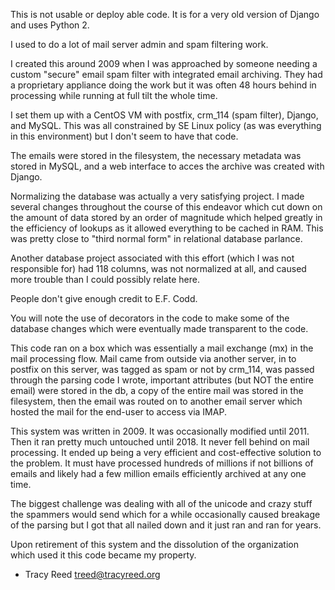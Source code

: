 This is not usable or deploy able code. It is for a very old version of Django
and uses Python 2.

I used to do a lot of mail server admin and spam filtering work.

I created this around 2009 when I was approached by someone needing a custom
"secure" email spam filter with integrated email archiving. They had a
proprietary appliance doing the work but it was often 48 hours behind in
processing while running at full tilt the whole time.

I set them up with a CentOS VM with postfix, crm_114 (spam filter), Django, and
MySQL. This was all constrained by SE Linux policy (as was everything in this
environment) but I don't seem to have that code.

The emails were stored in the filesystem, the necessary metadata was stored in
MySQL, and a web interface to acces the archive was created with Django.

Normalizing the database was actually a very satisfying project. I made several
changes throughout the course of this endeavor which cut down on the amount of
data stored by an order of magnitude which helped greatly in the efficiency of
lookups as it allowed everything to be cached in RAM. This was pretty close to
"third normal form" in relational database parlance.

Another database project associated with this effort (which I was not
responsible for) had 118 columns, was not normalized at all, and caused more
trouble than I could possibly relate here.

People don't give enough credit to E.F. Codd.

You will note the use of decorators in the code to make some of the database
changes which were eventually made transparent to the code.

This code ran on a box which was essentially a mail exchange (mx) in the mail
processing flow. Mail came from outside via another server, in to postfix on
this server, was tagged as spam or not by crm_114, was passed through the
parsing code I wrote, important attributes (but NOT the entire email) were
stored in the db, a copy of the entire mail was stored in the filesystem, then
the email was routed on to another email server which hosted the mail for the
end-user to access via IMAP.

This system was written in 2009. It was occasionally modified until 2011. Then
it ran pretty much untouched until 2018. It never fell behind on mail
processing. It ended up being a very efficient and cost-effective solution to
the problem. It must have processed hundreds of millions if not billions of
emails and likely had a few million emails efficiently archived at any one time.

The biggest challenge was dealing with all of the unicode and crazy stuff the
spammers would send which for a while occasionally caused breakage of the
parsing but I got that all nailed down and it just ran and ran for years.

Upon retirement of this system and the dissolution of the organization which
used it this code became my property.

- Tracy Reed <treed@tracyreed.org>

